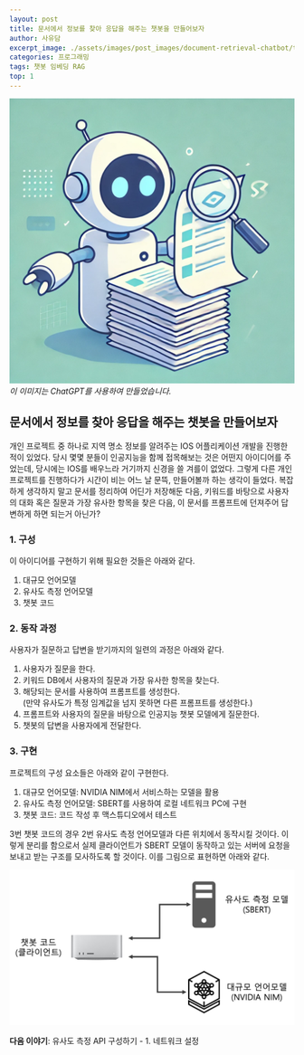 ```yaml
---
layout: post
title: 문서에서 정보를 찾아 응답을 해주는 챗봇을 만들어보자
author: 사유담
excerpt_image: ./assets/images/post_images/document-retrieval-chatbot/thumbnail-001.webp
categories: 프로그래밍
tags: 챗봇 임베딩 RAG
top: 1
---
```


![banner](/assets/images/post_images/document-retrieval-chatbot/thumbnail-001.webp)
*이 이미지는 ChatGPT를 사용하여 만들었습니다.*

## 문서에서 정보를 찾아 응답을 해주는 챗봇을 만들어보자

개인 프로젝트 중 하나로 지역 명소 정보를 알려주는 IOS 어플리케이션 개발을 진행한 적이 있었다. 당시 몇몇 분들이 인공지능을 함께 접목해보는 것은 어떤지 아이디어를 주었는데, 당시에는 IOS를 배우느라 거기까지 신경을 쓸 겨를이 없었다. 그렇게 다른 개인 프로젝트를 진행하다가 시간이 비는 어느 날 문뜩, 만들어볼까 하는 생각이 들었다. 복잡하게 생각하지 말고 문서를 정리하여 어딘가 저장해둔 다음, 키워드를 바탕으로 사용자의 대화 혹은 질문과 가장 유사한 항목을 찾은 다음, 이 문서를 프롬프트에 던져주어 답변하게 하면 되는거 아닌가?

### 1. 구성
이 아이디어를 구현하기 위해 필요한 것들은 아래와 같다.

1. 대규모 언어모델
2. 유사도 측정 언어모델
3. 챗봇 코드

### 2. 동작 과정
사용자가 질문하고 답변을 받기까지의 일련의 과정은 아래와 같다.

1. 사용자가 질문을 한다.
2. 키워드 DB에서 사용자의 질문과 가장 유사한 항목을 찾는다.
3. 해당되는 문서를 사용하여 프롬프트를 생성한다.  
    (만약 유사도가 특정 임계값을 넘지 못하면 다른 프롬프트를 생성한다.)
4. 프롬프트와 사용자의 질문을 바탕으로 인공지능 챗봇 모델에게 질문한다.
5. 챗봇의 답변을 사용자에게 전달한다.

### 3. 구현
프로젝트의 구성 요소들은 아래와 같이 구현한다.

1. 대규모 언어모델: NVIDIA NIM에서 서비스하는 모델을 활용
2. 유사도 측정 언어모델: SBERT를 사용하여 로컬 네트워크 PC에 구현
3. 챗봇 코드: 코드 작성 후 맥스튜디오에서 테스트

3번 챗봇 코드의 경우 2번 유사도 측정 언어모델과 다른 위치에서 동작시킬 것이다. 이렇게 분리를 함으로서 실제 클라이언트가 SBERT 모델이 동작하고 있는 서버에 요청을 보내고 받는 구조를 모사하도록 할 것이다. 이를 그림으로 표현하면 아래와 같다.


![프로젝트 구성](/assets/images/post_images/document-retrieval-chatbot/project-config-001.png)


**다음 이야기**: 유사도 측정 API 구성하기 - 1. 네트워크 설정
